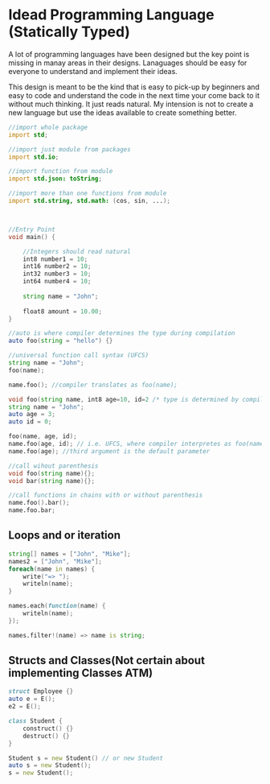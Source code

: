 # Idead Programming Language (Statically Typed)
A lot of programming languages have been designed but the key point is missing in manay areas in their designs. 
Lanaguages should be easy for everyone to understand and implement their ideas.

This design is meant to be the kind that is easy to pick-up by beginners and easy to 
code and understand the code in the next time your come back to it without much thinking. 
It just reads  natural. My intension is not to create a new language but use the 
ideas available to create something better.

```d
//import whole package
import std;

//import just module from packages
import std.io;

//import function from module 
import std.json: toString;

//import more than one functions from module 
import std.string, std.math: (cos, sin, ...);



//Entry Point
void main() {

    //Integers should read natural
    int8 number1 = 10;
    int16 number2 = 10;
    int32 number3 = 10;
    int64 number4 = 10;
    
    string name = "John";
    
    float8 amount = 10.00;
}

//auto is where compiler determines the type during compilation
auto foo(string = "hello") {}

//universal function call syntax (UFCS)
string name = "John";
foo(name);

name.foo(); //compiler translates as foo(name);

void foo(string name, int8 age=10, id=2 /* type is determined by compiler */) {}
string name = "John";
auto age = 3;
auto id = 0;

foo(name, age, id);
name.foo(age, id); // i.e. UFCS, where compiler interpretes as foo(name, age, id);
name.foo(age); //third argument is the default parameter

//call wihout parenthesis
void foo(string name){};
void bar(string name){};

//call functions in chains with or without parenthesis
name.foo().bar();
name.foo.bar;
```

## Loops and or iteration
```d
string[] names = ["John", "Mike"];
names2 = ["John", "Mike"];
foreach(name in names) {
    write("=> ");
    writeln(name);
}

names.each(function(name) {
    writeln(name);
});

names.filter!(name) => name is string;
```

## Structs and Classes(Not certain about implementing Classes ATM)
```d
struct Employee {}
auto e = E();
e2 = E();

class Student {
    construct() {}
    destruct() {}
}

Student s = new Student() // or new Student
auto s = new Student();
s = new Student();
```
